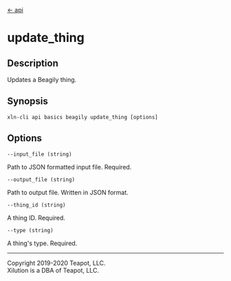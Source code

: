 [<- api](../../../api/index.md)

# update_thing

## Description

Updates a Beagily thing.

## Synopsis

```
xln-cli api basics beagily update_thing [options]
```

## Options

`--input_file (string)`

Path to JSON formatted input file. Required.

`--output_file (string)`

Path to output file. Written in JSON format.

`--thing_id (string)`

A thing ID. Required.

`--type (string)`

A thing's type. Required.

---
Copyright 2019-2020 Teapot, LLC.  
Xilution is a DBA of Teapot, LLC.
